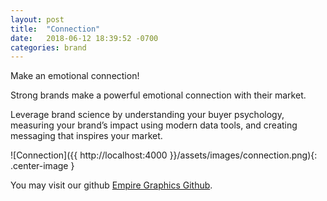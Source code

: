 ```yaml
---
layout: post
title:  "Connection"
date:   2018-06-12 18:39:52 -0700
categories: brand
---
```

Make an emotional connection!

Strong brands make a powerful emotional connection with their market.

Leverage brand science by understanding your buyer psychology, measuring your brand’s impact using modern data tools, and creating messaging that inspires your market.


![Connection]({{ http://localhost:4000 }}/assets/images/connection.png){: .center-image }

You may visit our github [Empire Graphics Github][eg-gh].

[eg-gh]:   https://github.com/empiregraphics/eg

